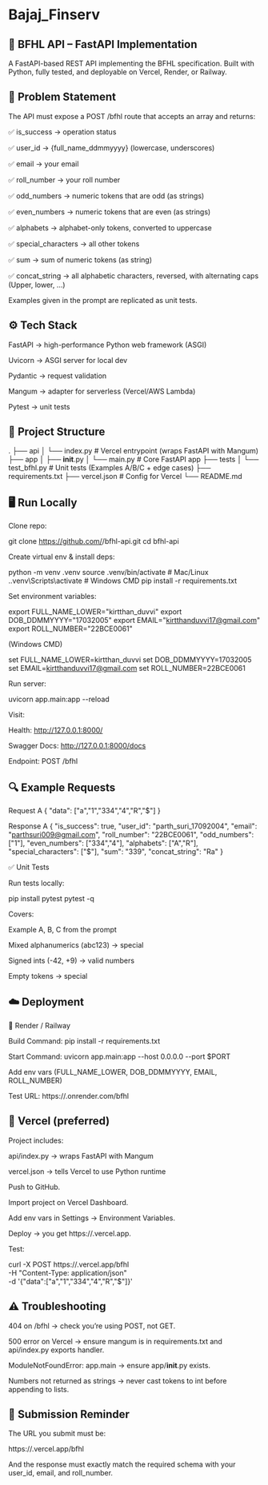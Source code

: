 ﻿# Bajaj_Finserv

## 📘 BFHL API – FastAPI Implementation

A FastAPI-based REST API implementing the BFHL specification.
Built with Python, fully tested, and deployable on Vercel, Render, or Railway.

## 📑 Problem Statement

The API must expose a POST /bfhl route that accepts an array and returns:

✅ is_success → operation status

✅ user_id → {full_name_ddmmyyyy} (lowercase, underscores)

✅ email → your email

✅ roll_number → your roll number

✅ odd_numbers → numeric tokens that are odd (as strings)

✅ even_numbers → numeric tokens that are even (as strings)

✅ alphabets → alphabet-only tokens, converted to uppercase

✅ special_characters → all other tokens

✅ sum → sum of numeric tokens (as string)

✅ concat_string → all alphabetic characters, reversed, with alternating caps (Upper, lower, …)

Examples given in the prompt are replicated as unit tests.

## ⚙️ Tech Stack

FastAPI
 → high-performance Python web framework (ASGI)

Uvicorn
 → ASGI server for local dev

Pydantic
 → request validation

Mangum
 → adapter for serverless (Vercel/AWS Lambda)

Pytest
 → unit tests

## 📂 Project Structure
.
├── api
│   └── index.py          # Vercel entrypoint (wraps FastAPI with Mangum)
├── app
│   ├── __init__.py
│   └── main.py           # Core FastAPI app
├── tests
│   └── test_bfhl.py      # Unit tests (Examples A/B/C + edge cases)
├── requirements.txt
├── vercel.json           # Config for Vercel
└── README.md

## 🖥️ Run Locally

Clone repo:

git clone https://github.com/<your-username>/bfhl-api.git
cd bfhl-api


Create virtual env & install deps:

python -m venv .venv
source .venv/bin/activate        # Mac/Linux
.\.venv\Scripts\activate         # Windows CMD
pip install -r requirements.txt


Set environment variables:

export FULL_NAME_LOWER="kirtthan_duvvi"
export DOB_DDMMYYYY="17032005"
export EMAIL="kirtthanduvvi17@gmail.com"
export ROLL_NUMBER="22BCE0061"


(Windows CMD)

set FULL_NAME_LOWER=kirtthan_duvvi
set DOB_DDMMYYYY=17032005
set EMAIL=kirtthanduvvi17@gmail.com
set ROLL_NUMBER=22BCE0061


Run server:

uvicorn app.main:app --reload


Visit:

Health: http://127.0.0.1:8000/

Swagger Docs: http://127.0.0.1:8000/docs

Endpoint: POST /bfhl

## 🔍 Example Requests
Request A
{
  "data": ["a","1","334","4","R","$"]
}

Response A
{
  "is_success": true,
  "user_id": "parth_suri_17092004",
  "email": "parthsuri009@gmail.com",
  "roll_number": "22BCE0061",
  "odd_numbers": ["1"],
  "even_numbers": ["334","4"],
  "alphabets": ["A","R"],
  "special_characters": ["$"],
  "sum": "339",
  "concat_string": "Ra"
}

✅ Unit Tests

Run tests locally:

pip install pytest
pytest -q


Covers:

Example A, B, C from the prompt

Mixed alphanumerics (abc123) → special

Signed ints (-42, +9) → valid numbers

Empty tokens → special

## ☁️ Deployment
🔹 Render / Railway

Build Command: pip install -r requirements.txt

Start Command: uvicorn app.main:app --host 0.0.0.0 --port $PORT

Add env vars (FULL_NAME_LOWER, DOB_DDMMYYYY, EMAIL, ROLL_NUMBER)

Test URL: https://<service>.onrender.com/bfhl

## 🔹 Vercel (preferred)

Project includes:

api/index.py → wraps FastAPI with Mangum

vercel.json → tells Vercel to use Python runtime

Push to GitHub.

Import project on Vercel Dashboard.

Add env vars in Settings → Environment Variables.

Deploy → you get https://<project>.vercel.app.

Test:

curl -X POST https://<project>.vercel.app/bfhl \
  -H "Content-Type: application/json" \
  -d '{"data":["a","1","334","4","R","$"]}'

## ⚠️ Troubleshooting

404 on /bfhl → check you’re using POST, not GET.

500 error on Vercel → ensure mangum is in requirements.txt and api/index.py exports handler.

ModuleNotFoundError: app.main → ensure app/__init__.py exists.

Numbers not returned as strings → never cast tokens to int before appending to lists.

## 📌 Submission Reminder

The URL you submit must be:

https://<your-project>.vercel.app/bfhl


And the response must exactly match the required schema with your user_id, email, and roll_number.

